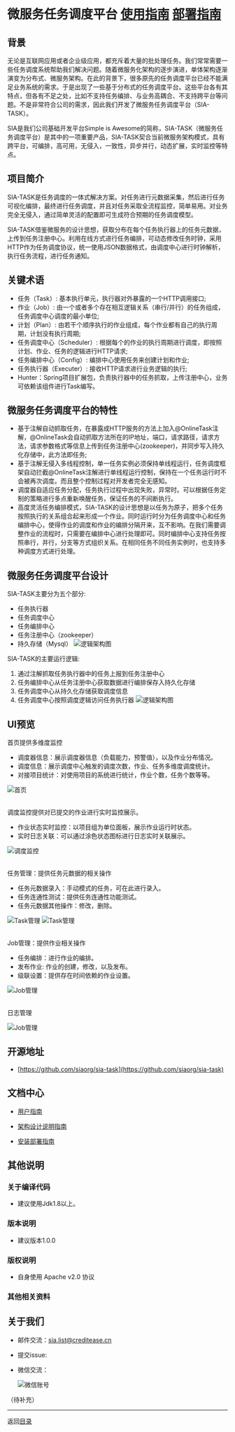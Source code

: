 微服务任务调度平台                                            [使用指南](USERSGUIDE.md)      [部署指南](DEPLOY.md)
===

背景
---

无论是互联网应用或者企业级应用，都充斥着大量的批处理任务。我们常常需要一些任务调度系统帮助我们解决问题。随着微服务化架构的逐步演进，单体架构逐渐演变为分布式、微服务架构。在此的背景下，很多原先的任务调度平台已经不能满足业务系统的需求。于是出现了一些基于分布式的任务调度平台。这些平台各有其特点，但各有不足之处，比如不支持任务编排、与业务高耦合、不支持跨平台等问题。不是非常符合公司的需求，因此我们开发了微服务任务调度平台（SIA-TASK）。

SIA是我们公司基础开发平台Simple is Awesome的简称，SIA-TASK（微服务任务调度平台）是其中的一项重要产品，SIA-TASK契合当前微服务架构模式，具有跨平台，可编排，高可用，无侵入，一致性，异步并行，动态扩展，实时监控等特点。


项目简介
---

SIA-TASK是任务调度的一体式解决方案。对任务进行元数据采集，然后进行任务可视化编排，最终进行任务调度，并且对任务采取全流程监控，简单易用。对业务完全无侵入，通过简单灵活的配置即可生成符合预期的任务调度模型。

SIA-TASK借鉴微服务的设计思想，获取分布在每个任务执行器上的任务元数据，上传到任务注册中心。利用在线方式进行任务编排，可动态修改任务时钟，采用HTTP作为任务调度协议，统一使用JSON数据格式，由调度中心进行时钟解析，执行任务流程，进行任务通知。


关键术语
---

* 任务（Task）: 基本执行单元，执行器对外暴露的一个HTTP调用接口;
* 作业（Job）: 由一个或者多个存在相互逻辑关系（串行/并行）的任务组成，任务调度中心调度的最小单位;
* 计划（Plan）: 由若干个顺序执行的作业组成，每个作业都有自己的执行周期，计划没有执行周期;
* 任务调度中心（Scheduler）: 根据每个的作业的执行周期进行调度，即按照计划、作业、任务的逻辑进行HTTP请求;
* 任务编排中心（Config）: 编排中心使用任务来创建计划和作业;
* 任务执行器（Executer）: 接收HTTP请求进行业务逻辑的执行;
* Hunter：Spring项目扩展包，负责执行器中的任务抓取，上传注册中心，业务可依赖该组件进行Task编写。


微服务任务调度平台的特性
---

* 基于注解自动抓取任务，在暴露成HTTP服务的方法上加入@OnlineTask注解，@OnlineTask会自动抓取方法所在的IP地址，端口，请求路径，请求方法，请求参数格式等信息上传到任务注册中心(zookeeper)，并同步写入持久化存储中，此方法即任务;
* 基于注解无侵入多线程控制，单一任务实例必须保持单线程运行，任务调度框架自动拦截@OnlineTask注解进行单线程运行控制，保持在一个任务运行时不会被再次调度。而且整个控制过程对开发者完全无感知。
* 调度器自适应任务分配，任务执行过程中出现失败，异常时。可以根据任务定制的策略进行多点重新唤醒任务，保证任务的不间断执行。
* 高度灵活任务编排模式，SIA-TASK的设计思想是以任务为原子，把多个任务按照执行的关系组合起来形成一个作业。同时运行时分为任务调度中心和任务编排中心，使得作业的调度和作业的编排分隔开来，互不影响。在我们需要调整作业的流程时，只需要在编排中心进行处理即可。同时编排中心支持任务按照串行，并行，分支等方式组织关系。在相同任务不同任务实例时，也支持多种调度方式进行处理。


微服务任务调度平台设计
---

SIA-TASK主要分为五个部分:

* 任务执行器
* 任务调度中心
* 任务编排中心
* 任务注册中心（zookeeper）
* 持久存储（Mysql）
![逻辑架构图](docs/images/sia_task1.png)


SIA-TASK的主要运行逻辑:

1. 通过注解抓取任务执行器中的任务上报到任务注册中心
2. 任务编排中心从任务注册中心获取数据进行编排保存入持久化存储
3. 任务调度中心从持久化存储获取调度信息
4. 任务调度中心按照调度逻辑访问任务执行器
![逻辑架构图](docs/images/sia_task2.png)


UI预览
---

首页提供多维度监控

* 调度器信息：展示调度器信息（负载能力，预警值），以及作业分布情况。
* 调度信息：展示调度中心触发的调度次数，作业、任务多维度调度统计。
* 对接项目统计：对使用项目的系统进行统计，作业个数，任务个数等等。

![首页](docs/images/index.png)

</br>
调度监控提供对已提交的作业进行实时监控展示。  

* 作业状态实时监控：以项目组为单位面板，展示作业运行时状态。
* 实时日志关联：可以通过涂色状态图标进行日志实时关联展示。

![调度监控](docs/images/scheduling-monitoring.png)

</br>
任务管理：提供任务元数据的相关操作

* 任务元数据录入：手动模式的任务，可在此进行录入。
* 任务连通性测试：提供任务连通性功能测试。
* 任务元数据其他操作：修改，删除。

![Task管理](docs/images/Task-management.png)
![Task管理](docs/images/user-handbook_taskMg5.png)


</br>
Job管理：提供作业相关操作

* 任务编排：进行作业的编排。
* 发布作业: 作业的创建，修改，以及发布。
* 级联设置：提供存在时间依赖的作业设置。

![Job管理](docs/images/Job-management.png)

</br>
日志管理

![Job管理](docs/images/user-handbook_log1.png)


开源地址
---

* [https://github.com/siaorg/sia-task](https://github.com/siaorg/sia-task)

## 文档中心

* [用户指南](http://**.**.**.**:****/user-handbook-readme.html)

* [架构设计说明指南](http://**.**.**.**:****/architect-readme.html)

* [安装部署指南](http://**.**.**.**:****/install-readme.html)

## 其他说明

### 关于编译代码
* 建议使用Jdk1.8以上。

### 版本说明
* 建议版本1.0.0

### 版权说明
* 自身使用 Apache v2.0 协议

### 其他相关资料 

## 关于我们

* 邮件交流：sia.list@creditease.cn

* 提交issue:

* 微信交流：

    ![微信账号](docs/images/siaopenWechatIMG3.jpeg@10p)
    
    
（待补充）
* * *
返回[目录](readme) 



